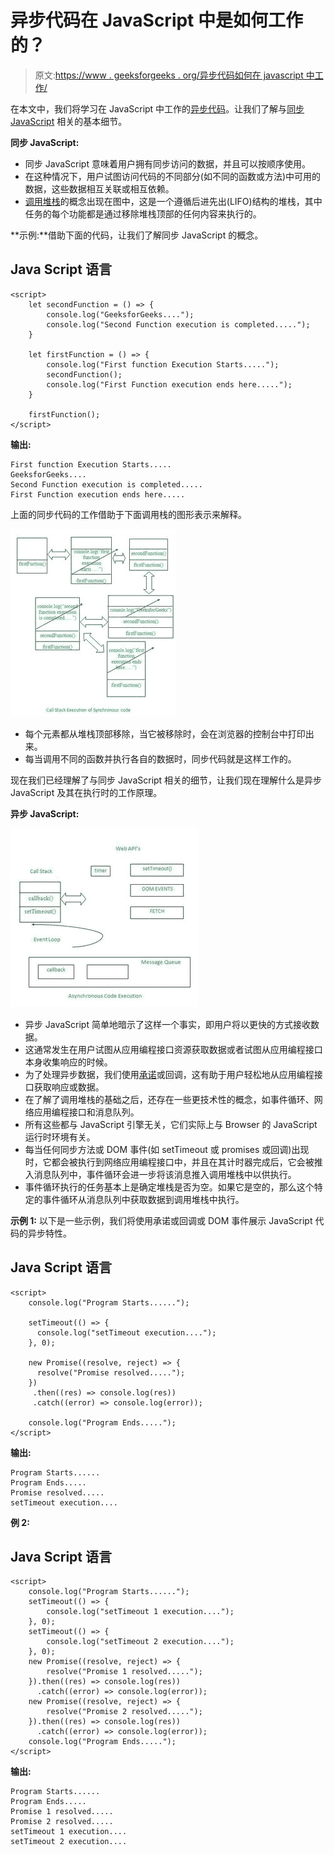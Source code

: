 # 异步代码在 JavaScript 中是如何工作的？

> 原文:[https://www . geeksforgeeks . org/异步代码如何在 javascript 中工作/](https://www.geeksforgeeks.org/how-does-asynchronous-code-work-in-javascript/)

在本文中，我们将学习在 JavaScript 中工作的[异步代码](https://www.geeksforgeeks.org/synchronous-and-asynchronous-in-javascript/)。让我们了解与[同步 JavaScript](https://www.geeksforgeeks.org/synchronous-and-asynchronous-in-javascript/) 相关的基本细节。

**同步 JavaScript:**

*   同步 JavaScript 意味着用户拥有同步访问的数据，并且可以按顺序使用。
*   在这种情况下，用户试图访问代码的不同部分(如不同的函数或方法)中可用的数据，这些数据相互关联或相互依赖。
*   [调用堆栈](https://www.geeksforgeeks.org/what-is-the-call-stack-in-javascript/)的概念出现在图中，这是一个遵循后进先出(LIFO)结构的堆栈，其中任务的每个功能都是通过移除堆栈顶部的任何内容来执行的。

**示例:**借助下面的代码，让我们了解同步 JavaScript 的概念。

## Java Script 语言

```
<script>
    let secondFunction = () => {
        console.log("GeeksforGeeks....");
        console.log("Second Function execution is completed.....");
    }

    let firstFunction = () => {
        console.log("First function Execution Starts.....");
        secondFunction();
        console.log("First Function execution ends here.....");
    }

    firstFunction();
</script>
```

**输出:**

```
First function Execution Starts.....
GeeksforGeeks....
Second Function execution is completed.....
First Function execution ends here.....
```

上面的同步代码的工作借助于下面调用栈的图形表示来解释。

![](img/e9f1c03e076a778be984a57155a98bf5.png)

*   每个元素都从堆栈顶部移除，当它被移除时，会在浏览器的控制台中打印出来。
*   每当调用不同的函数并执行各自的数据时，同步代码就是这样工作的。

现在我们已经理解了与同步 JavaScript 相关的细节，让我们现在理解什么是异步 JavaScript 及其在执行时的工作原理。

**异步 JavaScript:**

![](img/5860cf76ce4c0a5da1db94e6447e2e2a.png)

*   异步 JavaScript 简单地暗示了这样一个事实，即用户将以更快的方式接收数据。
*   这通常发生在用户试图从应用编程接口资源获取数据或者试图从应用编程接口本身收集响应的时候。
*   为了处理异步数据，我们使用[承诺](https://www.geeksforgeeks.org/javascript-promises/)或回调，这有助于用户轻松地从应用编程接口获取响应或数据。
*   在了解了调用堆栈的基础之后，还存在一些更技术性的概念，如事件循环、网络应用编程接口和消息队列。
*   所有这些都与 JavaScript 引擎无关，它们实际上与 Browser 的 JavaScript 运行时环境有关。
*   每当任何同步方法或 DOM 事件(如 setTimeout 或 promises 或回调)出现时，它都会被执行到网络应用编程接口中，并且在其计时器完成后，它会被推入消息队列中，事件循环会进一步将该消息推入调用堆栈中以供执行。
*   事件循环执行的任务基本上是确定堆栈是否为空。如果它是空的，那么这个特定的事件循环从消息队列中获取数据到调用堆栈中执行。

**示例 1:** 以下是一些示例，我们将使用承诺或回调或 DOM 事件展示 JavaScript 代码的异步特性。

## Java Script 语言

```
<script>
    console.log("Program Starts......");

    setTimeout(() => {
      console.log("setTimeout execution....");
    }, 0);

    new Promise((resolve, reject) => {
      resolve("Promise resolved.....");
    })
     .then((res) => console.log(res))
     .catch((error) => console.log(error));

    console.log("Program Ends.....");
</script>
```

**输出:**

```
Program Starts......
Program Ends.....
Promise resolved.....
setTimeout execution....
```

**例 2:**

## Java Script 语言

```
<script>
    console.log("Program Starts......");
    setTimeout(() => {
        console.log("setTimeout 1 execution....");
    }, 0);
    setTimeout(() => {
        console.log("setTimeout 2 execution....");
    }, 0);
    new Promise((resolve, reject) => {
        resolve("Promise 1 resolved.....");
    }).then((res) => console.log(res))
      .catch((error) => console.log(error));
    new Promise((resolve, reject) => {
        resolve("Promise 2 resolved.....");
    }).then((res) => console.log(res))
      .catch((error) => console.log(error));
    console.log("Program Ends.....");
</script>
```

**输出:**

```
Program Starts......
Program Ends.....
Promise 1 resolved.....
Promise 2 resolved.....
setTimeout 1 execution....
setTimeout 2 execution.... 
```